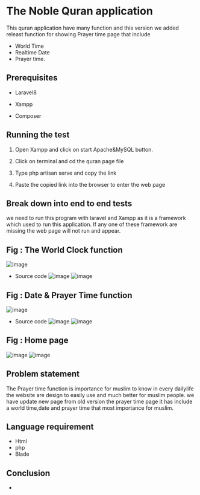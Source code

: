 # The Noble Quran application
This quran application have many function and this version we added releast function for showing Prayer time page that include 
* World Time
* Realtime Date
* Prayer time.

## Prerequisites
* Laravel8

* Xampp

* Composer 

## Running the test
1. Open Xampp and click on start Apache&MySQL button.

2. Click on terminal and cd the quran page file

3. Type php artisan serve and copy the link 

4. Paste the copied link into the browser to enter the web page

## Break down into end to end tests
we need to run this program with laravel and Xampp as it is a framework which used to run this application. 
If any one of these framework are missing the web page will not run and appear.

## Fig : The World Clock function
![image](https://user-images.githubusercontent.com/101139743/196270586-a9d17ca8-bded-433c-ad0d-ea66a18bdcc2.png)
* Source code
![image](https://user-images.githubusercontent.com/101139743/196271015-81c168b3-9041-4c8c-95cb-af7eb8fd8ac2.png)
![image](https://user-images.githubusercontent.com/101139743/196271095-ddfa0625-dd30-40e8-9867-13a64e0fe113.png)


## Fig : Date & Prayer Time function
![image](https://user-images.githubusercontent.com/101139743/196270366-aa9142c8-bf86-4355-82a5-1c6ef1cc313c.png)
* Source code
![image](https://user-images.githubusercontent.com/101139743/196271449-bf740222-de7b-4e5e-bd61-677680cd1b9c.png)
![image](https://user-images.githubusercontent.com/101139743/196271496-efefc687-8e0e-4bf2-9d9d-1215b3fa9f87.png)



## Fig : Home page
![image](https://user-images.githubusercontent.com/101139743/196270120-ea0712cd-0a7c-4ce2-b21c-0596c5a1c3a3.png)
![image](https://user-images.githubusercontent.com/101139743/196270002-b55703c2-403f-48fa-8fe7-1d4d705623d2.png)


## Problem statement
The Prayer time function is importance for muslim to know in every dailylife the website are design to easily use and much better for muslim people.
we have update new page from old version the prayer time page it has include a world time,date and prayer time that most importance for muslim.
 
## Language requirement
* Html
* php
* Blade

## Conclusion
-

